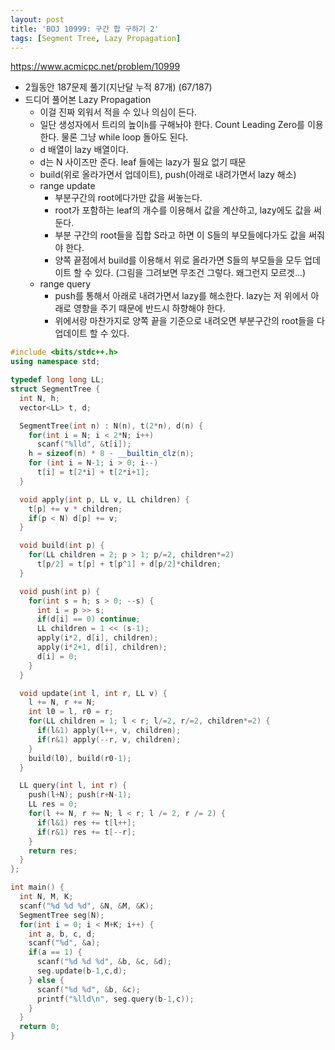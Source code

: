 ```yaml
---
layout: post
title: 'BOJ 10999: 구간 합 구하기 2'
tags: [Segment Tree, Lazy Propagation]
---
```


<https://www.acmicpc.net/problem/10999>

- 2월동안 187문제 풀기(지난달 누적 87개) (67/187)
- 드디어 풀어본 Lazy Propagation
  - 이걸 진짜 외워서 적을 수 있나 의심이 든다.
  - 일단 생성자에서 트리의 높이`h`를 구해놔야 한다. Count Leading Zero를 이용한다. 물론 그냥 while loop 돌아도 된다.
  - d 배열이 lazy 배열이다.
  - d는 N 사이즈만 준다. leaf 들에는 lazy가 필요 없기 때문
  - build(위로 올라가면서 업데이트), push(아래로 내려가면서 lazy 해소)
  - range update
    - 부분구간의 root에다가만 값을 써놓는다.
    - root가 포함하는 leaf의 개수를 이용해서 값을 계산하고, lazy에도 값을 써둔다.
    - 부분 구간의 root들을 집합 S라고 하면 이 S들의 부모들에다가도 값을 써줘야 한다.
    - 양쪽 끝점에서 build를 이용해서 위로 올라가면 S들의 부모들을 모두 업데이트 할 수 있다. (그림을 그려보면 무조건 그렇다. 왜그런지 모르겟...)
  - range query
    - push를 통해서 아래로 내려가면서 lazy를 해소한다. lazy는 저 위에서 아래로 영향을 주기 때문에 반드시 하향해야 한다.
    - 위에서랑 마찬가지로 양쪽 끝을 기준으로 내려오면 부분구간의 root들을 다 업데이트 할 수 있다.

```c++
#include <bits/stdc++.h>
using namespace std;

typedef long long LL;
struct SegmentTree {
  int N, h;
  vector<LL> t, d;

  SegmentTree(int n) : N(n), t(2*n), d(n) {
    for(int i = N; i < 2*N; i++)
      scanf("%lld", &t[i]);
    h = sizeof(n) * 8 - __builtin_clz(n);
    for (int i = N-1; i > 0; i--)
      t[i] = t[2*i] + t[2*i+1];
  }

  void apply(int p, LL v, LL children) {
    t[p] += v * children;
    if(p < N) d[p] += v;
  }

  void build(int p) {
    for(LL children = 2; p > 1; p/=2, children*=2)
      t[p/2] = t[p] + t[p^1] + d[p/2]*children;
  }

  void push(int p) {
    for(int s = h; s > 0; --s) {
      int i = p >> s;
      if(d[i] == 0) continue;
      LL children = 1 << (s-1);
      apply(i*2, d[i], children);
      apply(i*2+1, d[i], children);
      d[i] = 0;
    }
  }

  void update(int l, int r, LL v) {
    l += N, r += N;
    int l0 = l, r0 = r;
    for(LL children = 1; l < r; l/=2, r/=2, children*=2) {
      if(l&1) apply(l++, v, children);
      if(r&1) apply(--r, v, children);
    }
    build(l0), build(r0-1);
  }

  LL query(int l, int r) {
    push(l+N); push(r+N-1);
    LL res = 0;
    for(l += N, r += N; l < r; l /= 2, r /= 2) {
      if(l&1) res += t[l++];
      if(r&1) res += t[--r];
    }
    return res;
  }
};

int main() {
  int N, M, K;
  scanf("%d %d %d", &N, &M, &K);
  SegmentTree seg(N);
  for(int i = 0; i < M+K; i++) {
    int a, b, c, d;
    scanf("%d", &a);
    if(a == 1) {
      scanf("%d %d %d", &b, &c, &d);
      seg.update(b-1,c,d);
    } else {
      scanf("%d %d", &b, &c);
      printf("%lld\n", seg.query(b-1,c));
    }
  }
  return 0;
}
```